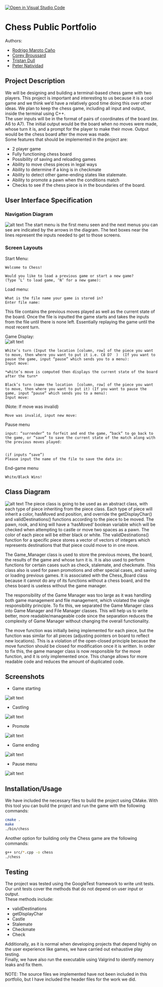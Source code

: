 [![Open in Visual Studio Code](https://classroom.github.com/assets/open-in-vscode-718a45dd9cf7e7f842a935f5ebbe5719a5e09af4491e668f4dbf3b35d5cca122.svg)](https://classroom.github.com/online_ide?assignment_repo_id=10871799&assignment_repo_type=AssignmentRepo)

# Chess Public Portfolio
 Authors: 
 * [Rodrigo Maroto Caño](https://github.com/RodrigoMaroto)
 * [Corey Broussard](https://github.com/cbrou002)
 * [Tristan Dull](https://github.com/Tristancd1)
 * [Peter Natividad](https://github.com/Pnati002)
 

## Project Description
We will be designing and building a terminal-based chess game with two players. This project is important and interesting to us because it is a cool game and we think we’d have a relatively good time doing this over other ideas. We plan to keep the chess game, including all input and output, inside the terminal using C++.  
The user inputs will be in the format of pairs of coordinates of the board (ex. A6 to A7). The initial output would be the board when no moves were made, whose turn it is, and a prompt for the player to make their move. Output would be the chess board after the move was made.  
Some features that should be implemented in the project are:  
* 2 player game
* Fully functioning chess board
* Possibility of saving and reloading games
* Ability to move chess pieces in legal ways
* Ability to determine if a king is in checkmate
* Ability to detect other game-ending states like stalemate.
* Ability to promote a pawn when the conditions match
* Checks to see if the chess piece is in the boundaries of the board.


## User Interface Specification
 

### Navigation Diagram
![alt text](images/navigation-diagram.png)
The start menu is the first menu seen and the next menus you can see are indicated by the arrows in the diagram. The text boxes near the lines represent the inputs needed to get to those screens.

### Screen Layouts
Start Menu:
```text
Welcome to Chess!

Would you like to load a previous game or start a new game?
(Type ‘L’ to load game, ‘N’ for a new game): 
```
Load menu:
```text
What is the file name your game is stored in?
Enter file name:  
```
This file contains the previous moves played as well as the current state of the board. Once the file is inputted the game starts and takes the inputs from the file until there is none left. Essentially replaying the game until the most recent turn.  

Game Display:   
    ![alt text](images/chess-board.png)
```text
White’s turn (Input the location [column, row] of the piece you want to move, then where you want to put it i.e. C8 D7  )  (If you want to pause the game, input “pause” which sends you to a menu):
Input move:

*white’s move is computed then displays the current state of the board after the turn*

Black’s turn (name the location  [column, row] of the piece you want to move, then where you want to put it) (If you want to pause the game, input “pause” which sends you to a menu):
Input move: 
```
(Note: If move was invalid)
```text
Move was invalid, input new move:  
```
Pause menu
```text
input: “surrender” to forfeit and end the game, “back” to go back to the game, or “save” to save the current state of the match along with the previous moves played:


(if inputs “save”)
Please input the name of the file to save the data in: 
```
End-game menu
```text
White/Black Wins!  
```


## Class Diagram
 ![alt text](images/class-diagram.png)
 The piece class is going to be used as an abstract class, with each type of piece inheriting from the piece class. Each type of piece will inherit a color, hasMoved and position, and override the getDisplayChar() and validDestinations() functions according to the piece to be moved. The pawn, rook, and king will have a ‘hasMoved’ boolean variable which will be checked when attempting to castle or move two spaces as a pawn. The color of each piece will be either black or white. The validDestinations() function for a specific piece stores a vector of vectors of integers which represents destinations that that piece could move to in one move. 

The Game_Manager class is used to store the previous moves, the board, the results of the game and whose turn it is. It is also used to perform functions for certain cases such as check, stalemate, and checkmate. This class also is used for pawn promotions and other special cases, and saving or loading previous games. It is associated with the Chess_Board class because it cannot do any of its functions without a chess board, and the chess board is useless without the game manager. 

The responsibility of the Game Manager was too large as it was handling both game management and file management, which violated the single responsibility principle. To fix this, we separated the Game Manager class into Game Manager and File Manager classes. This will help us to write better, more readable/manageable code since the separation reduces the complexity of Game Manager without changing the overall functionality.

The move function was initially being implemented for each piece, but the function was similar for all pieces (adjusting pointers on board to reflect new locations). This is a violation of the open-closed principle because the move function should be closed for modification once it is written. In order to fix this, the game manager class is now responsible for the move function, and it is only implemented once. This change allows for more readable code and reduces the amount of duplicated code.
 
 ## Screenshots
 * Game starting  

 ![alt text](images/game-start.png)
 * Castling 

 ![alt text](images/castle.png)
 * Promote  

 ![alt text](images/promote.png)
 * Game ending  

 ![alt text](images/game-end.png)
 * Pause menu  
 
 ![alt text](images/pause-menu.png)

 ## Installation/Usage
 We have included the necessary files to build the project using CMake. With this tool you can build the project and run the game with the following commands:
 ```bash
cmake .
make
./bin/chess  
```
Another option for building only the Chess game are the following commands:
 ```bash
g++ src/*.cpp -o chess
./chess  
```
 ## Testing
The project was tested using the GoogleTest framework to write unit tests. Our unit tests cover the methods that do not depend on user input or output.  
These methods include: 
* validDestinations
* getDisplayChar
* Castle
* Stalemate
* Checkmate
* Check  

Additionally, as it is normal when developing projects that depend highly on the user experience like games, we have carried out exhaustive play testing.  
Finally, we have also run the executable using Valgrind to identify memory leaks and fix them. 

NOTE: The source files we implemented have not been included in this portfolio, but I have included the header files for the work we did.
